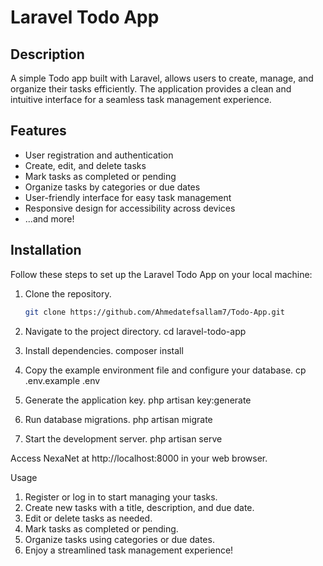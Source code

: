 # Laravel Todo App

## Description
A simple Todo app built with Laravel, allows users to create, manage, and organize their tasks efficiently. The application provides a clean and intuitive interface for a seamless task management experience.

## Features
- User registration and authentication
- Create, edit, and delete tasks
- Mark tasks as completed or pending
- Organize tasks by categories or due dates
- User-friendly interface for easy task management
- Responsive design for accessibility across devices
- ...and more!

## Installation
Follow these steps to set up the Laravel Todo App on your local machine:

1. Clone the repository.
   ```bash
   git clone https://github.com/Ahmedatefsallam7/Todo-App.git

   
2. Navigate to the project directory.
    cd laravel-todo-app

3. Install dependencies.
    composer install

4. Copy the example environment file and configure your database.
    cp .env.example .env

 5. Generate the application key.
    php artisan key:generate

 6. Run database migrations.
     php artisan migrate
    
7. Start the development server.
    php artisan serve
   
Access NexaNet at http://localhost:8000 in your web browser.

Usage
1. Register or log in to start managing your tasks.
2. Create new tasks with a title, description, and due date.
3. Edit or delete tasks as needed.
4. Mark tasks as completed or pending.
5. Organize tasks using categories or due dates.
6. Enjoy a streamlined task management experience!
 
   
